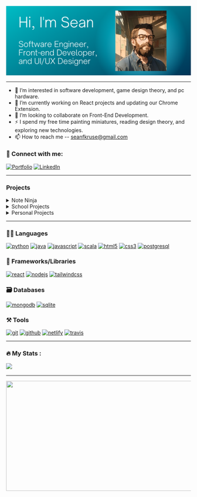 <img src="https://github.com/SeanKruse/SeanKruse/blob/main/header-hi.PNG" alt="banner">

---

- 👀 I’m interested in software development, game design theory, and pc hardware.
- 🌱 I’m currently working on React projects and updating our Chrome Extension.
- 💞️ I’m looking to collaborate on Front-End Development.
- ⚡ I spend my free time painting miniatures, reading design theory, and exploring new technologies.
- 📫 How to reach me -- seanfkruse@gmail.com

### 🤝 Connect with me:

[![Portfolio](https://img.shields.io/badge/Portfolio-000000?style=for-the-badge&logo=Portfolio&logoColor=white)](https://sean-kruse.netlify.app/)
[![LinkedIn](https://img.shields.io/badge/LinkedIn-0077B5?style=for-the-badge&logo=linkedin&logoColor=white)](https://www.linkedin.com/in/sean-kruse-604221240/)

---

### Projects

<!-- [![ReadMe Card](https://github-readme-stats.vercel.app/api/pin/?username=chrisreylo73&repo=school-Projects&width=2000)](https://github.com/chrisreylo73/School-Projects) -->
<details>
<summary> Note Ninja </summary>
    
![icon128](https://github.com/chrisreylo73/chrisreylo73/assets/72224622/cff8465f-2e94-4318-bc70-18ffc3bf56ac)
- Introducing Note Ninja, the ultimate Chrome extension for seamless note-taking and organization. With Note Ninja, you can effortlessly save important information to Microsoft Word or Google Docs while browsing the web.
    - Effortlessly save selected text from any webpage with a simple highlight.
    - Automatically keep track of where you get your information, through our Sources section. 
    - Capture and save images using the built-in Snip Feature, ensuring you never miss important visuals.
    - Seamlessly write and manage your own notes with the convenient "User Text" Button.
    - Experience enhanced flexibility by easily exporting and importing Note Ninja documents.
- Developed Using JavaScript, CSS and HTML
- [Video Demo](https://www.youtube.com/watch?v=Q4hQ7xK-kWw)
- [Available on the Chrome Store](https://chrome.google.com/webstore/detail/note-ninja/nldmjficnkjkmlekekkaehkhgpkoakdh)
</details>
<details>
<summary> School Projects </summary>

[Algorithms and Algorithm Analysis](https://github.com/SeanKruse/school-projects/tree/main/Algorithms%20and%20Algorithm%20Analysis)
  
[Concurrent Programming](https://github.com/SeanKruse/school-projects/tree/main/Concurrent%20Programming)

[Principles of Programming Languages](https://github.com/SeanKruse/school-projects/tree/main/Principles%20of%20Programming%20Languages)

[Principles of Database Systems](https://github.com/SeanKruse/school-projects/tree/main/Principles%20of%20Database%20Systems)
  
[Data Structures and Algorithms](https://github.com/SeanKruse/school-projects/tree/main/Data%20Structures%20and%20Algorithms)

[Software Development Method and Tools](https://github.com/SeanKruse/school-projects/tree/main/Software%20Development%20Method%20and%20Tools)
</details>

<details>
<summary> Personal Projects </summary>
    
[Restaurant Website](https://github.com/SeanKruse/mock-restaurant)
</details>

---

### 🧑‍💻 Languages

[![python](https://img.shields.io/badge/Python-3776AB?style=for-the-badge&logo=python&logoColor=white)](https://sean-kruse.netlify.app/)
[![java](https://img.shields.io/badge/Java-ED8B00?style=for-the-badge&logo=openjdk&logoColor=white)](https://sean-kruse.netlify.app/)
[![javascript](https://img.shields.io/badge/JavaScript-323330?style=for-the-badge&logo=javascript&logoColor=F7DF1E)](https://sean-kruse.netlify.app/)
[![scala](https://img.shields.io/badge/Scala-DC322F?style=for-the-badge&logo=scala&logoColor=white)](https://sean-kruse.netlify.app/)
[![html5](https://img.shields.io/badge/HTML5-E34F26?style=for-the-badge&logo=html5&logoColor=white)](https://sean-kruse.netlify.app/)
[![css3](https://img.shields.io/badge/CSS3-1572B6?style=for-the-badge&logo=css3&logoColor=white)](https://sean-kruse.netlify.app/)
[![postgresql](https://img.shields.io/badge/PostgreSQL-316192?style=for-the-badge&logo=postgresql&logoColor=white)](https://sean-kruse.netlify.app/)

### 🧩 Frameworks/Libraries

[![react](https://img.shields.io/badge/React-20232A?style=for-the-badge&logo=react&logoColor=61DAFB)](https://sean-kruse.netlify.app/)
[![nodejs](https://img.shields.io/badge/Node.js-339933?style=for-the-badge&logo=nodedotjs&logoColor=white)](https://sean-kruse.netlify.app/)
[![tailwindcss](https://img.shields.io/badge/Tailwind_CSS-38B2AC?style=for-the-badge&logo=tailwind-css&logoColor=white)](https://sean-kruse.netlify.app/)

### 🗃️ Databases

[![mongodb](https://img.shields.io/badge/MongoDB-4EA94B?style=for-the-badge&logo=mongodb&logoColor=white)](https://sean-kruse.netlify.app/)
[![sqlite](https://img.shields.io/badge/SQLite-07405E?style=for-the-badge&logo=sqlite&logoColor=white)](https://sean-kruse.netlify.app/)

### ⚒️ Tools

[![git](https://img.shields.io/badge/GIT-E44C30?style=for-the-badge&logo=git&logoColor=white)](https://sean-kruse.netlify.app/)
[![github](https://img.shields.io/badge/GitHub-100000?style=for-the-badge&logo=github&logoColor=white)](https://sean-kruse.netlify.app/)
[![netlify](https://img.shields.io/badge/Netlify-00C7B7?style=for-the-badge&logo=netlify&logoColor=white)](https://sean-kruse.netlify.app/)
[![travis](https://img.shields.io/badge/travis_CI-3EAAAF?style=for-the-badge&logo=travisci&logoColor=white)](https://sean-kruse.netlify.app/)

---

### :fire: My Stats :
<img src= "https://myreadme.vercel.app/api/embed/SeanKruse?panels=userstatistics,toprepositories,toplanguages,commitgraph" />

---

<div align="center">
  <img src="https://media.giphy.com/media/dWesBcTLavkZuG35MI/giphy.gif" width="600" height="300"/>
</div>

<!---
SeanKruse/SeanKruse is a ✨ special ✨ repository because its `README.md` (this file) appears on your GitHub profile.
You can click the Preview link to take a look at your changes.
--->
